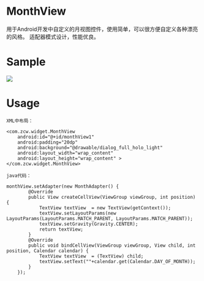 MonthView
=========
用于Android开发中自定义的月视图控件，使用简单，可以很方便自定义各种漂亮的风格。
适配器模式设计，性能优良。


Sample
========
<img src="https://github.com/zcweng/MonthView/blob/master/MonthView/device-2014-11-15-004408.png" />

Usage
=========
    XML中布局：
    
    <com.zcw.widget.MonthView
        android:id="@+id/monthView1"
        android:padding="20dp"
        android:background="@drawable/dialog_full_holo_light"
        android:layout_width="wrap_content"
        android:layout_height="wrap_content" >
    </com.zcw.widget.MonthView>
    
    java代码：
    
    monthView.setAdapter(new MonthAdapter() {
			@Override
			public View createCellView(ViewGroup viewGroup, int position) {
				TextView textView  = new TextView(getContext());
				textView.setLayoutParams(new LayoutParams(LayoutParams.MATCH_PARENT, LayoutParams.MATCH_PARENT));
				textView.setGravity(Gravity.CENTER);
				return textView;
			}
			@Override
			public void bindCellView(ViewGroup viewGroup, View child, int position, Calendar calendar) {
				TextView textView  = (TextView) child;
				textView.setText(""+calendar.get(Calendar.DAY_OF_MONTH));
			}
		});
